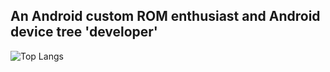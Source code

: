 <h2>An Android custom ROM enthusiast and Android device tree 'developer'</h2>

![Top Langs](https://github-readme-stats.vercel.app/api/top-langs/?username=sidharthify&layout=compact)
